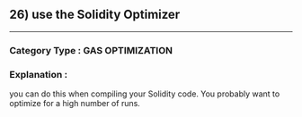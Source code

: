 ## 26) use the Solidity Optimizer


---

### **Category Type** : GAS OPTIMIZATION


### **Explanation** : 

 you can do this when compiling your Solidity code. You probably want to optimize for a high number of runs.





